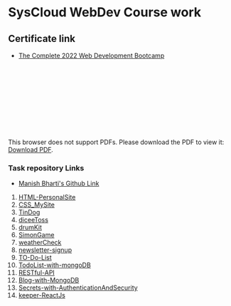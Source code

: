 # SysCloud WebDev Course work

## Certificate link
- [The Complete 2022 Web Development Bootcamp
](http://ude.my/UC-8928f703-fef3-419d-aa3b-416699a0241a)

<!-- UC-8928f703-fef3-419d-aa3b-416699a0241a.pdf -->
<!-- xfun::embed_file("UC-8928f703-fef3-419d-aa3b-416699a0241a.pdf") -->
<!-- <embed src="UC-8928f703-fef3-419d-aa3b-416699a0241a.pdf" type="application/pdf"> -->
<!-- <object data="UC-8928f703-fef3-419d-aa3b-416699a0241a.pdf" type="application/pdf" width="100%"> 
</object> -->
<!-- [embed]https://github.com/mbharti321/SysCloud-WebDev/blob/main/UC-8928f703-fef3-419d-aa3b-416699a0241a.pdf[/embed] -->

<object data="https://github.com/mbharti321/SysCloud-WebDev/blob/main/UC-8928f703-fef3-419d-aa3b-416699a0241a.pdf" type="application/pdf" width="700px" height="700px">
    <embed src="https://github.com/mbharti321/SysCloud-WebDev/blob/main/UC-8928f703-fef3-419d-aa3b-416699a0241a.pdf">
        <p>This browser does not support PDFs. Please download the PDF to view it: <a href="https://github.com/mbharti321/SysCloud-WebDev/blob/main/UC-8928f703-fef3-419d-aa3b-416699a0241a.pdf">Download PDF</a>.</p>
    </embed>
</object>

### Task repository Links
- [Manish Bharti's Github Link](https://github.com/mbharti321)


1. [HTML-PersonalSite](https://github.com/mbharti321/HTML-PersonalSite)
2. [CSS_MySite](https://github.com/mbharti321/CSS_MySite)
3. [TinDog](https://github.com/mbharti321/TinDog)
4. [diceeToss](https://github.com/mbharti321/diceeToss)
5. [drumKit](https://github.com/mbharti321/drumKit)
6. [SimonGame](https://github.com/mbharti321/SimonGame)
7. [weatherCheck](https://github.com/mbharti321/weatherCheck)
8. [newsletter-signup](https://github.com/mbharti321/newsletter-signup)
9. [TO-Do-List ](https://github.com/mbharti321/TO-Do-List)
10. [TodoList-with-mongoDB](https://github.com/mbharti321/TodoList-with-mongoDB)
11. [RESTful-API](https://github.com/mbharti321/RESTful-API)
12. [Blog-with-MongoDB](https://github.com/mbharti321/Blog-with-MongoDB)
13. [Secrets-with-AuthenticationAndSecurity](https://github.com/mbharti321/Secrets-with-AuthenticationAndSecurity)
14. [keeper-ReactJs](https://github.com/mbharti321/keeper-ReactJs)


